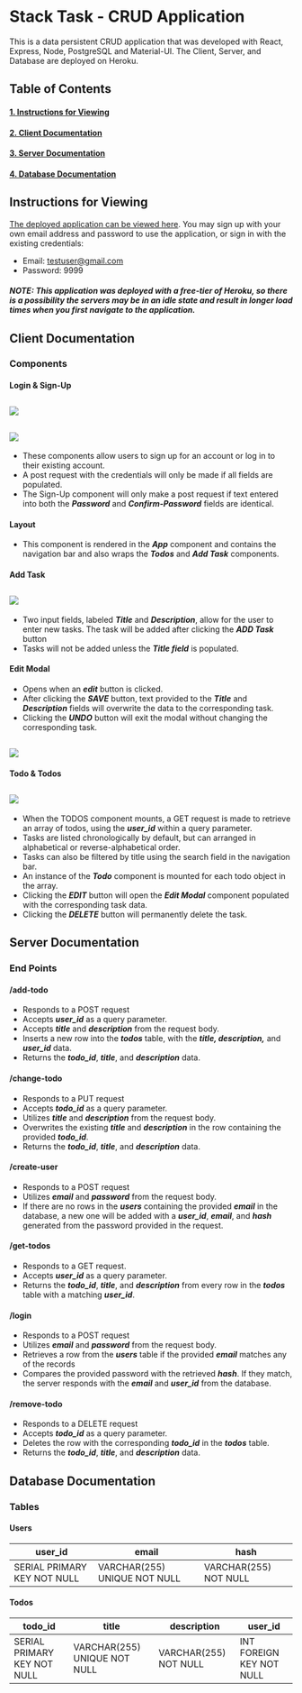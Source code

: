 # Stack Task - CRUD Application

This is a data persistent CRUD application that was developed with React, Express, Node, PostgreSQL and Material-UI. The Client, Server, and Database are deployed on Heroku.

## Table of Contents

#### **[1. Instructions for Viewing](#instructions-for-viewing)**</br>

#### **[2. Client Documentation](#client-documentation)**</br>

#### **[3. Server Documentation](#server-documentation)**</br>

#### **[4. Database Documentation](#database-documentation)**</br>

## Instructions for Viewing

[The deployed application can be viewed here](https://andrew-bradt-todo-frontend.herokuapp.com/). You may sign up with your own email address and password to use the application, or sign in with the existing credentials:

- Email: testuser@gmail.com
- Password: 9999

#### **_NOTE: This application was deployed with a free-tier of Heroku, so there is a possibility the servers may be in an idle state and result in longer load times when you first navigate to the application._**

## Client Documentation

### Components

#### Login & Sign-Up

## <img src='./documentation_assets/log-in.jpg'>

## <img src='./documentation_assets/sign-up.jpg'>

- These components allow users to sign up for an account or log in to their existing account.
- A post request with the credentials will only be made if all fields are populated.
- The Sign-Up component will only make a post request if text entered into both the **_Password_** and **_Confirm-Password_** fields are identical.

#### Layout

- This component is rendered in the **_App_** component and contains the navigation bar and also wraps the **_Todos_** and **_Add Task_** components.

#### Add Task

## <img src='./documentation_assets/add-task.jpg'>

- Two input fields, labeled **_Title_** and **_Description_**, allow for the user to enter new tasks. The task will be added after clicking the **_ADD Task_** button
- Tasks will not be added unless the **_Title field_** is populated.

#### Edit Modal

- Opens when an **_edit_** button is clicked.
- After clicking the **_SAVE_** button, text provided to the **_Title_** and **_Description_** fields will overwrite the data to the corresponding task.
- Clicking the **_UNDO_** button will exit the modal without changing the corresponding task.

## <img src='./documentation_assets/edit-modal.jpg'>

#### Todo & Todos

## <img src='./documentation_assets/todos.jpg'>

- When the TODOS component mounts, a GET request is made to retrieve an array of todos, using the **_user_id_** within a query parameter.
- Tasks are listed chronologically by default, but can arranged in alphabetical or reverse-alphabetical order.
- Tasks can also be filtered by title using the search field in the navigation bar.
- An instance of the **_Todo_** component is mounted for each todo object in the array.
- Clicking the **_EDIT_** button will open the **_Edit Modal_** component populated with the corresponding task data.
- Clicking the **_DELETE_** button will permanently delete the task.

## Server Documentation

### End Points

#### /add-todo

- Responds to a POST request
- Accepts **_user_id_** as a query parameter.
- Accepts **_title_** and **_description_** from the request body.
- Inserts a new row into the **_todos_** table, with the **_title, description,_** and **_user_id_** data.
- Returns the **_todo_id_**, **_title_**, and **_description_** data.

#### /change-todo

- Responds to a PUT request
- Accepts **_todo_id_** as a query parameter.
- Utilizes **_title_** and **_description_** from the request body.
- Overwrites the existing **_title_** and **_description_** in the row containing the provided **_todo_id_**.
- Returns the **_todo_id_**, **_title_**, and **_description_** data.

#### /create-user

- Responds to a POST request
- Utilizes **_email_** and **_password_** from the request body.
- If there are no rows in the **_users_** containing the provided **_email_** in the database, a new one will be added with a **_user_id_**, **_email_**, and **_hash_** generated from the password provided in the request.

#### /get-todos

- Responds to a GET request.
- Accepts **_user_id_** as a query parameter.
- Returns the **_todo_id_**, **_title_**, and **_description_** from every row in the **_todos_** table with a matching **_user_id_**.

#### /login

- Responds to a POST request
- Utilizes **_email_** and **_password_** from the request body.
- Retrieves a row from the **_users_** table if the provided **_email_** matches any of the records
- Compares the provided password with the retrieved **_hash_**. If they match, the server responds with the **_email_** and **_user_id_** from the database.

#### /remove-todo

- Responds to a DELETE request
- Accepts **_todo_id_** as a query parameter.
- Deletes the row with the corresponding **_todo_id_** in the **_todos_** table.
- Returns the **_todo_id_**, **_title_**, and **_description_** data.

## Database Documentation

### Tables

#### Users

| user_id                     | email                        | hash                  |
| --------------------------- | ---------------------------- | --------------------- |
| SERIAL PRIMARY KEY NOT NULL | VARCHAR(255) UNIQUE NOT NULL | VARCHAR(255) NOT NULL |

#### Todos

| todo_id                     | title                        | description           | user_id                  |
| --------------------------- | ---------------------------- | --------------------- | ------------------------ |
| SERIAL PRIMARY KEY NOT NULL | VARCHAR(255) UNIQUE NOT NULL | VARCHAR(255) NOT NULL | INT FOREIGN KEY NOT NULL |
